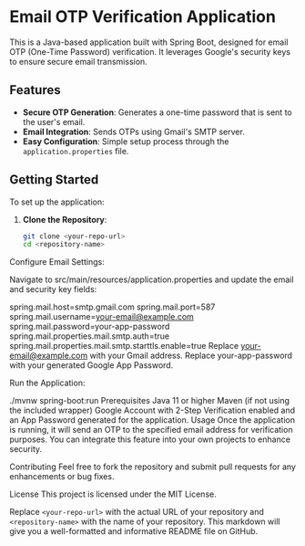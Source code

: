 # Email OTP Verification Application

This is a Java-based application built with Spring Boot, designed for email OTP (One-Time Password) verification. It leverages Google's security keys to ensure secure email transmission.

## Features

- **Secure OTP Generation**: Generates a one-time password that is sent to the user's email.
- **Email Integration**: Sends OTPs using Gmail's SMTP server.
- **Easy Configuration**: Simple setup process through the `application.properties` file.

## Getting Started

To set up the application:

1. **Clone the Repository**:
   ```bash
   git clone <your-repo-url>
   cd <repository-name>
Configure Email Settings:

Navigate to src/main/resources/application.properties and update the email and security key fields:

spring.mail.host=smtp.gmail.com
spring.mail.port=587
spring.mail.username=your-email@example.com
spring.mail.password=your-app-password
spring.mail.properties.mail.smtp.auth=true
spring.mail.properties.mail.smtp.starttls.enable=true
Replace your-email@example.com with your Gmail address.
Replace your-app-password with your generated Google App Password.


Run the Application:

./mvnw spring-boot:run
Prerequisites
Java 11 or higher
Maven (if not using the included wrapper)
Google Account with 2-Step Verification enabled and an App Password generated for the application.
Usage
Once the application is running, it will send an OTP to the specified email address for verification purposes. You can integrate this feature into your own projects to enhance security.

Contributing
Feel free to fork the repository and submit pull requests for any enhancements or bug fixes.

License
This project is licensed under the MIT License.

Replace `<your-repo-url>` with the actual URL of your repository and `<repository-name>` with the name of your repository. This markdown will give you a well-formatted and informative README file on GitHub.
